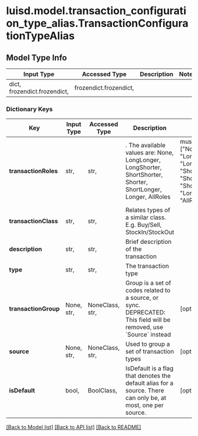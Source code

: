 # luisd.model.transaction_configuration_type_alias.TransactionConfigurationTypeAlias

## Model Type Info
Input Type | Accessed Type | Description | Notes
------------ | ------------- | ------------- | -------------
dict, frozendict.frozendict,  | frozendict.frozendict,  |  | 

### Dictionary Keys
Key | Input Type | Accessed Type | Description | Notes
------------ | ------------- | ------------- | ------------- | -------------
**transactionRoles** | str,  | str,  | . The available values are: None, LongLonger, LongShorter, ShortShorter, Shorter, ShortLonger, Longer, AllRoles | must be one of ["None", "LongLonger", "LongShorter", "ShortShorter", "Shorter", "ShortLonger", "Longer", "AllRoles", ] 
**transactionClass** | str,  | str,  | Relates types of a similar class. E.g. Buy/Sell, StockIn/StockOut | 
**description** | str,  | str,  | Brief description of the transaction | 
**type** | str,  | str,  | The transaction type | 
**transactionGroup** | None, str,  | NoneClass, str,  | Group is a set of codes related to a source, or sync. DEPRECATED: This field will be removed, use &#x60;Source&#x60; instead | [optional] 
**source** | None, str,  | NoneClass, str,  | Used to group a set of transaction types | [optional] 
**isDefault** | bool,  | BoolClass,  | IsDefault is a flag that denotes the default alias for a source. There can only be, at most, one per source. | [optional] 

[[Back to Model list]](../../README.md#documentation-for-models) [[Back to API list]](../../README.md#documentation-for-api-endpoints) [[Back to README]](../../README.md)

